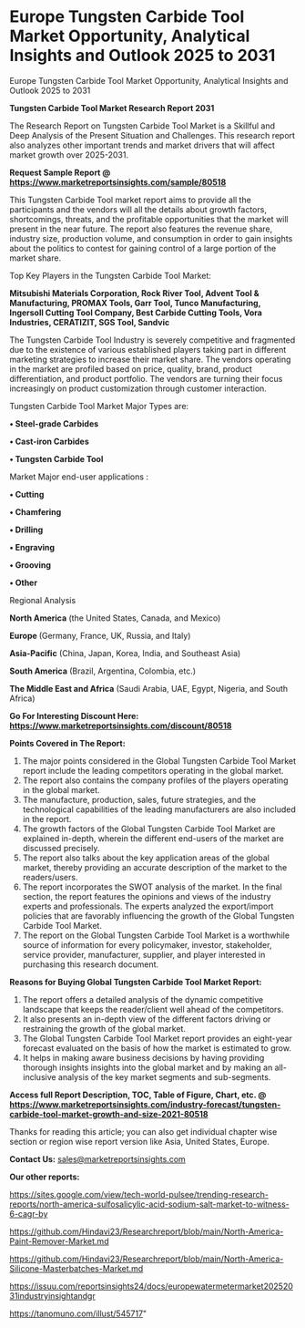 # Europe Tungsten Carbide Tool Market Opportunity, Analytical Insights and Outlook 2025 to 2031
Europe Tungsten Carbide Tool Market Opportunity, Analytical Insights and Outlook 2025 to 2031

<strong>Tungsten Carbide Tool Market Research Report 2031</strong>

The Research Report on Tungsten Carbide Tool Market is a Skillful and Deep Analysis of the Present Situation and Challenges. This research report also analyzes other important trends and market drivers that will affect market growth over 2025-2031.

<strong>Request Sample Report @ <a href=https://www.marketreportsinsights.com/sample/80518>https://www.marketreportsinsights.com/sample/80518</a></strong>

This Tungsten Carbide Tool market report aims to provide all the participants and the vendors will all the details about growth factors, shortcomings, threats, and the profitable opportunities that the market will present in the near future. The report also features the revenue share, industry size, production volume, and consumption in order to gain insights about the politics to contest for gaining control of a large portion of the market share.

Top Key Players in the Tungsten Carbide Tool Market:

<strong>Mitsubishi Materials Corporation, Rock River Tool, Advent Tool & Manufacturing, PROMAX Tools, Garr Tool, Tunco Manufacturing, Ingersoll Cutting Tool Company, Best Carbide Cutting Tools, Vora Industries, CERATIZIT, SGS Tool, Sandvic</strong>

The Tungsten Carbide Tool Industry is severely competitive and fragmented due to the existence of various established players taking part in different marketing strategies to increase their market share. The vendors operating in the market are profiled based on price, quality, brand, product differentiation, and product portfolio. The vendors are turning their focus increasingly on product customization through customer interaction.

Tungsten Carbide Tool Market Major Types are:

<strong>• Steel-grade Carbides

• Cast-iron Carbides

• Tungsten Carbide Tool</strong>

Market Major end-user applications :

<strong>• Cutting

• Chamfering

• Drilling

• Engraving

• Grooving

• Other</strong>

Regional Analysis

</u><strong><b>North America</b></strong> (the United States, Canada, and Mexico)

<strong><b>Europe </b></strong>(Germany, France, UK, Russia, and Italy)

<strong><b>Asia-Pacific</b></strong> (China, Japan, Korea, India, and Southeast Asia)

<strong><b>South America</b></strong> (Brazil, Argentina, Colombia, etc.)

<strong><b>The Middle East and Africa</b></strong> (Saudi Arabia, UAE, Egypt, Nigeria, and South Africa)

<strong>Go For Interesting Discount Here: <a href=https://www.marketreportsinsights.com/discount/80518>https://www.marketreportsinsights.com/discount/80518</a></strong>

<strong>Points Covered in The Report:</strong>
<ol>
  <li>The major points considered in the Global Tungsten Carbide Tool Market report include the leading competitors operating in the global market.</li>
  <li>The report also contains the company profiles of the players operating in the global market.</li>
  <li>The manufacture, production, sales, future strategies, and the technological capabilities of the leading manufacturers are also included in the report.</li>
  <li>The growth factors of the Global Tungsten Carbide Tool Market are explained in-depth, wherein the different end-users of the market are discussed precisely.</li>
  <li>The report also talks about the key application areas of the global market, thereby providing an accurate description of the market to the readers/users.</li>
  <li>The report incorporates the SWOT analysis of the market. In the final section, the report features the opinions and views of the industry experts and professionals. The experts analyzed the export/import policies that are favorably influencing the growth of the Global Tungsten Carbide Tool Market.</li>
  <li>The report on the Global Tungsten Carbide Tool Market is a worthwhile source of information for every policymaker, investor, stakeholder, service provider, manufacturer, supplier, and player interested in purchasing this research document.</li>
</ol>
<strong>Reasons for Buying Global Tungsten Carbide Tool Market Report:</strong>

<ol>
  <li>The report offers a detailed analysis of the dynamic competitive landscape that keeps the reader/client well ahead of the competitors.</li>
  <li>It also presents an in-depth view of the different factors driving or restraining the growth of the global market.</li>
  <li>The Global Tungsten Carbide Tool Market report provides an eight-year forecast evaluated on the basis of how the market is estimated to grow.</li>
  <li>It helps in making aware business decisions by having providing thorough insights insights into the global market and by making an all-inclusive analysis of the key market segments and sub-segments.</li>
</ol>
<strong>Access full Report Description, TOC, Table of Figure, Chart, etc. @ <a href=https://www.marketreportsinsights.com/industry-forecast/tungsten-carbide-tool-market-growth-and-size-2021-80518>https://www.marketreportsinsights.com/industry-forecast/tungsten-carbide-tool-market-growth-and-size-2021-80518</a></strong>


Thanks for reading this article; you can also get individual chapter wise section or region wise report version like Asia, United States, Europe.

<strong>Contact Us:</strong>
sales@marketreportsinsights.com

<strong>Our other reports:</strong>

<a href=https://sites.google.com/view/tech-world-pulsee/trending-research-reports/north-america-sulfosalicylic-acid-sodium-salt-market-to-witness-6-cagr-by>https://sites.google.com/view/tech-world-pulsee/trending-research-reports/north-america-sulfosalicylic-acid-sodium-salt-market-to-witness-6-cagr-by</a>

<a href=https://github.com/Hindavi23/Researchreport/blob/main/North-America-Paint-Remover-Market.md>https://github.com/Hindavi23/Researchreport/blob/main/North-America-Paint-Remover-Market.md</a>

<a href=https://github.com/Hindavi23/Researchreport/blob/main/North-America-Silicone-Masterbatches-Market.md>https://github.com/Hindavi23/Researchreport/blob/main/North-America-Silicone-Masterbatches-Market.md</a>

<a href=https://issuu.com/reportsinsights24/docs/europewatermetermarket20252031industryinsightandgr>https://issuu.com/reportsinsights24/docs/europewatermetermarket20252031industryinsightandgr</a>

<a href=https://tanomuno.com/illust/545717>https://tanomuno.com/illust/545717</a>"
